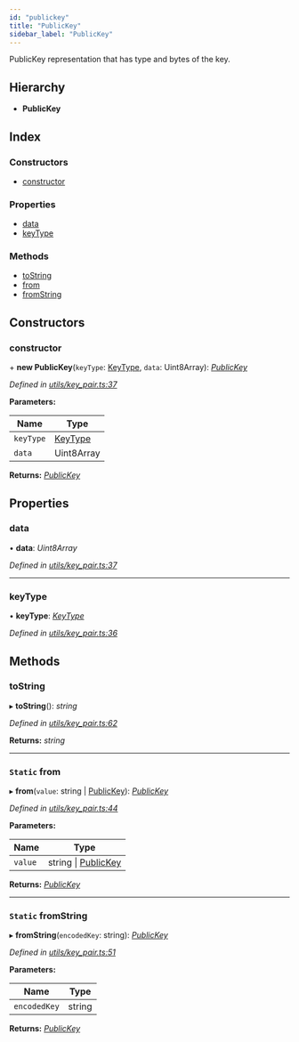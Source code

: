 ```yaml
---
id: "publickey"
title: "PublicKey"
sidebar_label: "PublicKey"
---
```


PublicKey representation that has type and bytes of the key.

## Hierarchy

* **PublicKey**

## Index

### Constructors

* [constructor](publickey.md#constructor)

### Properties

* [data](publickey.md#data)
* [keyType](publickey.md#keytype)

### Methods

* [toString](publickey.md#tostring)
* [from](publickey.md#static-from)
* [fromString](publickey.md#static-fromstring)

## Constructors

###  constructor

\+ **new PublicKey**(`keyType`: [KeyType](../enums/keytype.md), `data`: Uint8Array): *[PublicKey](publickey.md)*

*Defined in [utils/key_pair.ts:37](https://github.com/near/near-api-js/blob/88ad17d/src.ts/utils/key_pair.ts#L37)*

**Parameters:**

Name | Type |
------ | ------ |
`keyType` | [KeyType](../enums/keytype.md) |
`data` | Uint8Array |

**Returns:** *[PublicKey](publickey.md)*

## Properties

###  data

• **data**: *Uint8Array*

*Defined in [utils/key_pair.ts:37](https://github.com/near/near-api-js/blob/88ad17d/src.ts/utils/key_pair.ts#L37)*

___

###  keyType

• **keyType**: *[KeyType](../enums/keytype.md)*

*Defined in [utils/key_pair.ts:36](https://github.com/near/near-api-js/blob/88ad17d/src.ts/utils/key_pair.ts#L36)*

## Methods

###  toString

▸ **toString**(): *string*

*Defined in [utils/key_pair.ts:62](https://github.com/near/near-api-js/blob/88ad17d/src.ts/utils/key_pair.ts#L62)*

**Returns:** *string*

___

### `Static` from

▸ **from**(`value`: string | [PublicKey](publickey.md)): *[PublicKey](publickey.md)*

*Defined in [utils/key_pair.ts:44](https://github.com/near/near-api-js/blob/88ad17d/src.ts/utils/key_pair.ts#L44)*

**Parameters:**

Name | Type |
------ | ------ |
`value` | string &#124; [PublicKey](publickey.md) |

**Returns:** *[PublicKey](publickey.md)*

___

### `Static` fromString

▸ **fromString**(`encodedKey`: string): *[PublicKey](publickey.md)*

*Defined in [utils/key_pair.ts:51](https://github.com/near/near-api-js/blob/88ad17d/src.ts/utils/key_pair.ts#L51)*

**Parameters:**

Name | Type |
------ | ------ |
`encodedKey` | string |

**Returns:** *[PublicKey](publickey.md)*

